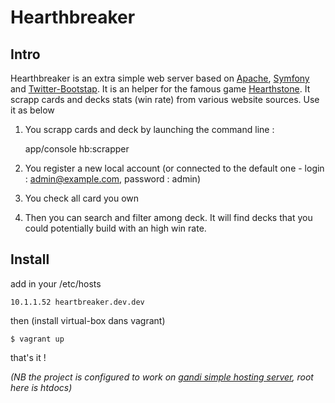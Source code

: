 Hearthbreaker
=============

Intro
-----

Hearthbreaker is an extra simple web server based on [Apache](http://httpd.apache.org/), [Symfony](http://symfony.com/) and [Twitter-Bootstap](http://getbootstrap.com/). It is an helper for the famous game [Hearthstone](http://eu.battle.net/hearthstone). It scrapp cards and decks stats (win rate) from various website sources. Use it as below

1) You scrapp cards and deck by launching the command line :

    app/console hb:scrapper 
    
2) You register a new local account (or connected to the default one - login : admin@example.com, password : admin)

3) You check all card you own

4) Then you can search and filter among deck. It will find decks that you could potentially build with an high win rate.


Install
-------

add in your /etc/hosts

    10.1.1.52 heartbreaker.dev.dev

then (install virtual-box dans vagrant)
    
    $ vagrant up

that's it !

_(NB the project is configured to work on [gandi simple hosting server](https://www.gandi.net/hosting/simple), root here is htdocs)_
